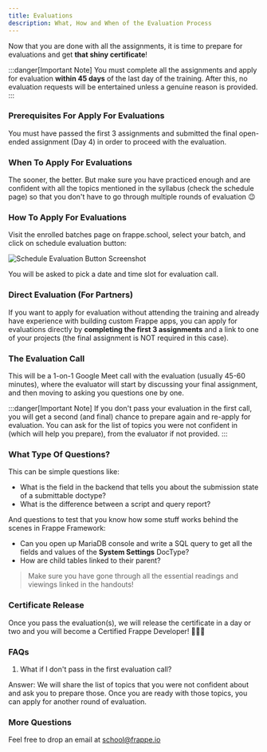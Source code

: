 ```yaml
---
title: Evaluations
description: What, How and When of the Evaluation Process
---
```


Now that you are done with all the assignments, it is time to prepare for evaluations and get **that shiny certificate**!

:::danger[Important Note]
You must complete all the assignments and apply for evaluation **within 45 days** of the last day of the training. After this, no evaluation requests will be entertained unless a genuine reason is provided.
:::

### Prerequisites For Apply For Evaluations

You must have passed the first 3 assignments and submitted the final open-ended assignment (Day 4) in order to proceed with the evaluation.

### When To Apply For Evaluations

The sooner, the better. But make sure you have practiced enough and are confident with all the topics mentioned in the syllabus (check the schedule page) so that you don't have to go through multiple rounds of evaluation 😉

### How To Apply For Evaluations

Visit the enrolled batches page on frappe.school, select your batch, and click on schedule evaluation button:

![Schedule Evaluation Button Screenshot](/schedule_eval_button.png)

You will be asked to pick a date and time slot for evaluation call.

### Direct Evaluation (For Partners)

If you want to apply for evaluation without attending the training and already have experience with building custom Frappe apps, you can apply for evaluations directly by **completing the first 3 assignments** and a link to one of your projects (the final assignment is NOT required in this case).

### The Evaluation Call

This will be a 1-on-1 Google Meet call with the evaluation (usually 45-60 minutes), where the evaluator will start by discussing your final assignment, and then moving to asking you questions one by one.

:::danger[Important Note]
If you don't pass your evaluation in the first call, you will get a second (and final) chance to prepare again and re-apply for evaluation. You can ask for the list of topics you were not confident in (which will help you prepare), from the evaluator if not provided.
:::

### What Type Of Questions?

This can be simple questions like:

* What is the field in the backend that tells you about the submission state of a submittable doctype?
* What is the difference between a script and query report?

And questions to test that you know how some stuff works behind the scenes in Frappe Framework:

* Can you open up MariaDB console and write a SQL query to get all the fields and values of the **System Settings** DocType?
* How are child tables linked to their parent?

> Make sure you have gone through all the essential readings and viewings linked in the handouts!

### Certificate Release

Once you pass the evaluation(s), we will release the certificate in a day or two and you will become a Certified Frappe Developer! 🎉🎉🎉

### FAQs

1. What if I don't pass in the first evaluation call?

Answer: We will share the list of topics that you were not confident about and ask you to prepare those. Once you are ready with those topics, you can apply for another round of evaluation.

### More Questions

Feel free to drop an email at <school@frappe.io>

